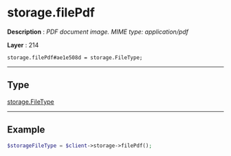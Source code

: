 # storage.filePdf

**Description** : *PDF document image\. MIME type: application/pdf*

**Layer** : 214

```tl
storage.filePdf#ae1e508d = storage.FileType;
```

---

## Type

[storage.FileType](type/storage.FileType)

---

## Example

```php
$storageFileType = $client->storage->filePdf();
```